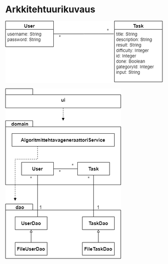 # Arkkitehtuurikuvaus

![luokkakaavio](/AlgoritmitTehtavaGeneraattori/dokumentointi/Luokkakaavio.png "Algoritmittehtavageneraattori luokkakaavio")

![pakkauskaakaavio](/AlgoritmitTehtavaGeneraattori/dokumentointi/luokka_pakkauskaavio.png "Algoritmittehtavageneraattori pakkauskaavio")